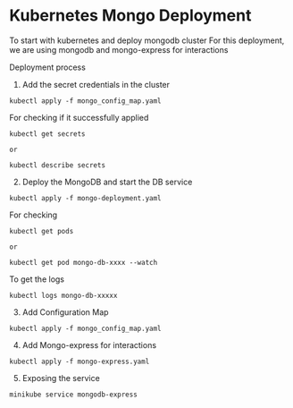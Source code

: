 # Kubernetes Mongo Deployment

To start with kubernetes and deploy mongodb cluster 
For this deployment, we are using mongodb and mongo-express for interactions 

Deployment process
1. Add the secret credentials in the cluster
``` 
kubectl apply -f mongo_config_map.yaml
```
For checking if it successfully applied 
```
kubectl get secrets

or 

kubectl describe secrets
```

2. Deploy the MongoDB and start the DB service 

```
kubectl apply -f mongo-deployment.yaml
```

For checking 
```
kubectl get pods

or 

kubectl get pod mongo-db-xxxx --watch
```

To get the logs 
```
kubectl logs mongo-db-xxxxx 
```

3. Add Configuration Map
```
kubectl apply -f mongo_config_map.yaml
```

4. Add Mongo-express for interactions

```
kubectl apply -f mongo-express.yaml
```

5. Exposing the service 
```
minikube service mongodb-express
```